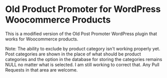 # Old Product Promoter for WordPress Woocommerce Products

This is a modified version of the Old Post Promoter WordPress plugin that works for Woocommerce products.

Note: The ability to exclude by product category isn't working properly yet. Post categories are shown in the place of what should be product categories and the option in the database for storing the categories remains NULL no matter what is selected. I am still working to correct that. Any Pull Requests in that area are welcome.
